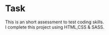 # Task
This is an short assessment to test coding skills.<br>
I complete this project using HTML,CSS & SASS.
